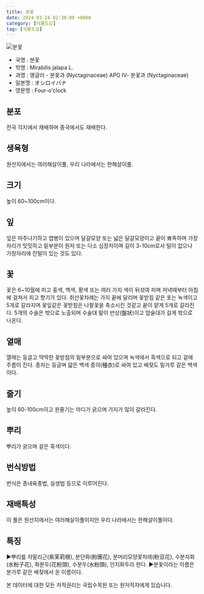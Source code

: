 ```yaml
---
title: 분꽃
date: 2024-03-24 02:30:09 +0800
category: [식물도감]
tag: [식물도감]
---
```




![분꽃](/fileUpload/plants/basic/Nyctaginaceae/Mirabilis/13284/1_th2.JPG)
- 국명 : 분꽃
- 학명 : Mirabilis jalapa L.
- 과명 : 앵글러 - 분꽃과 (Nyctaginaceae) APG Ⅳ- 분꽃과 (Nyctaginaceae)
- 일본명 : オシロイバナ
- 영문명 : Four-o'clock


## 분포
전국 각지에서 재배하며 중국에서도 재배한다.
## 생육형
원산지에서는 여러해살이풀, 우리 나라에서는 한해살이풀.
## 크기
높이 60~100cm이다.
## 잎
잎은 마주나기하고 엽병이 있으며 달걀모양 또는 넓은 달걀모양이고 끝이 뾰족하며 가장자리가 밋밋하고 밑부분이 원저 또는 다소 심장저이며 길이 3-10cm로서 털이 없으나 가장자리에 잔털이 있는 것도 있다.
## 꽃
꽃은 6~10월에 피고 홍색, 백색, 황색 또는 여러 가지 색이 뒤섞여 피며 저녁때부터 아침에 걸쳐서 피고 향기가 있다. 취산꽃차례는 가지 끝에 달리며 꽃받침 같은 포는 녹색이고 5개로 갈라지며 꽃잎같은 꽃받침은 나팔꽃을 축소시킨 것같고 끝이 얕게 5개로 갈라진다. 5개의 수술은 밖으로 노출되며 수술대 밑이 반상(盤狀)이고 암술대가 길게 밖으로 나온다.
## 열매
열매는 둥글고 딱딱한 꽃받침의 밑부분으로 싸여 있으며 녹색에서 흑색으로 되고 겉에 주름이 진다. 종자는 둥글며 얇은 백색 종의(種衣)로 싸여 있고 배젖도 밀가루 같은 백색이다.
## 줄기
높이 60-100cm이고 원줄기는 마디가 굵으며 가지가 많이 갈라진다.
## 뿌리
뿌리가 굵으며 겉은 흑색이다.
## 번식방법
번식은 종내육종법, 실생법 등으로 이루어진다.
## 재배특성
이 풀은 원산지에서는 여러해살이풀이지만 우리 나라에서는 한해살이풀이다.
## 특징
▶뿌리를 자말리근(紫茉莉根), 분단화(粉團花), 분머리모양꽃차례(粉豆花), 수분자화(水粉子花), 화분두(花粉頭), 수분두(水粉頭), 인지화두라 한다.▶분꽃이라는 이름은 분가루 같은 배젖에서 온 이름이다.






본 데이터에 대한 모든 저작권리는 국립수목원 또는 원저작자에게 있습니다.
